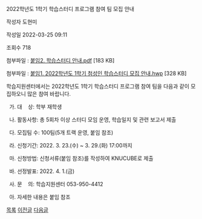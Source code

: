 



2022학년도 1학기 학습스터디 프로그램 참여 팀 모집 안내





작성자
도현미


작성일
2022-03-25 09:11


조회수
718


첨부파일 : [붙임2. 학습스터디 안내.pdf](https://computer.knu.ac.kr/pack/bbs/down.php?f_name=QEdUVllEWFReVHlPcREYblNAQw==&o_name=붙임2.학습스터디안내.pdf&tbl=Site_BBS_25) [183 KB]  

첨부파일 : [붙임1. 2022학년도 1학기 첨성인 학습스터디 모집 안내.hwp](https://computer.knu.ac.kr/pack/bbs/down.php?f_name=Q0dUVllEWFReVHlPcREYbktTVQ==&o_name=붙임1.2022학년도1학기첨성인학습스터디모집안내.hwp&tbl=Site_BBS_25) [328 KB]


﻿학습지원센터에서는 2022학년도 1학기 학습스터디 프로그램 참여 팀을 다음과 같이 모집하오니 많은 참여 바랍니다.

  


  가. 대    상: 학부 재학생

  


  나. 활동사항: 총 5회차 이상 스터디 모임 운영, 학습일지 및 관련 보고서 제출

  


  다. 모집팀 수: 100팀(5개 트랙 운영, 붙임 참조)

  


  라. 신청기간: 2022. 3. 23.(수) ~ 3. 29.(화) 17:00까지

  


  마. 신청방법: 신청서류(붙임 참조)를 작성하여 KNUCUBE로 제출

  


  바. 선정발표: 2022. 4. 1.(금)

  


  사. 문    의: 학습지원센터 053-950-4412

  


  아. 자세한 내용은 붙임 참조







[목록](https://computer.knu.ac.kr/06_sub/02_sub.html?key=&keyfield=&category=&page=1&bbs_code=Site_BBS_25)
[이전글](https://computer.knu.ac.kr/06_sub/02_sub.html?bbs_cmd=view&page=1&key=&keyfield=&category=&no=3729&bbs_code=Site_BBS_25)
[다음글](https://computer.knu.ac.kr/06_sub/02_sub.html?bbs_cmd=view&page=1&key=&keyfield=&category=&no=3731&bbs_code=Site_BBS_25)




